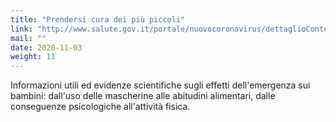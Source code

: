 ```yaml
---
title: "Prendersi cura dei più piccoli"
link: "http://www.salute.gov.it/portale/nuovocoronavirus/dettaglioContenutiNuovoCoronavirus.jsp?lingua=italiano&id=5413&area=nuovoCoronavirus&menu=vuoto"
mail: ""
date: 2020-11-03
weight: 11
---
```


Informazioni utili ed evidenze scientifiche sugli effetti dell'emergenza sui bambini: dall'uso delle mascherine alle abitudini alimentari, dalle conseguenze psicologiche all'attività fisica.
